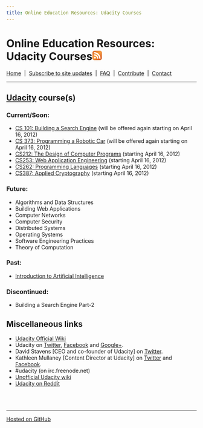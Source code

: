 ```yaml
---
title: Online Education Resources: Udacity Courses
---
```


# Online Education Resources: Udacity Courses<a href=""><img src="https://github.com/amberj/online-edu-resources/raw/gh-pages/feed-icon.png" alt="RSS Feed" /></a>
[Home](http://amberj.github.com/online-edu-resources/ "Online Educational Resources: Home") &nbsp;|&nbsp; [Subscribe to site updates](http://amberj.github.com/online-edu-resources/subscribe.html "Online Educational Resources: Subscribe to site updates") &nbsp;|&nbsp; [FAQ](http://amberj.github.com/online-edu-resources/faq.html "Online Educational Resources: FAQ") &nbsp;|&nbsp; [Contribute](http://amberj.github.com/online-edu-resources/contribute.html "Online Educational Reqources: Contribute") &nbsp;|&nbsp; [Contact](http://amberj.github.com/online-edu-resources/contact.html "Online Educational Resources: Contact")<br />

<hr />

## [Udacity](http://www.udacity.com/ "Udacity") course(s)
### Current/Soon:
* [CS 101: Building a Search Engine](http://amberj.github.com/online-edu-resources/udacity/cs101 "Udacity CS 101") (will be offered again starting on April 16, 2012)
* [CS 373: Programming a Robotic Car](http://amberj.github.com/online-edu-resources/udacity/cs373 "Udacity CS 373") (will be offered again starting on April 16, 2012)
* [CS212: The Design of Computer Programs](http://amberj.github.com/online-edu-resources/udacity/cs212) (starting April 16, 2012)
* [CS253: Web Application Engineering](http://amberj.github.com/online-edu-resources/udacity/cs253) (starting April 16, 2012)
* [CS262: Programming Languages](http://amberj.github.com/online-edu-resources/udacity/cs262) (starting April 16, 2012)
* [CS387: Applied Cryptography](http://amberj.github.com/online-edu-resources/udacity/cs387) (starting April 16, 2012)

### Future:
* Algorithms and Data Structures
* Building Web Applications
* Computer Networks
* Computer Security
* Distributed Systems
* Operating Systems
* Software Engineering Practices
* Theory of Computation

### Past:
* [Introduction to Artificial Intelligence](http://amberj.github.com/online-edu-resources/udacity/ai)

### Discontinued:
* Building a Search Engine Part-2

## Miscellaneous links
* [Udacity Official Wiki](http://wiki.udacity.com/)
* Udacity on [Twitter](http://twitter.com/udacity), [Facebook](https://www.facebook.com/pages/Udacity/174179219354091) and [Google+](https://plus.google.com/116286004036789369492/).
* David Stavens \[CEO and co-founder of Udacity\] on [Twitter](https://twitter.com/#!/DavidUdacity).
* Kathleen Mullaney \[Content Director at Udacity\] on [Twitter](https://twitter.com/#!/KathleenUdacity) and [Facebook](https://www.facebook.com/profile.php?id=100003394368997).
* \#udacity (on irc.freenode.net)
* [Unofficial Udacity wiki](http://www.udacity-wiki.com/)
* [Udacity on Reddit](http://www.reddit.com/r/Udacity)

<br /><br />
<hr />

[Hosted on GitHub](https://github.com/amberj/online-edu-resources "online-edu-resources on GitHub")
